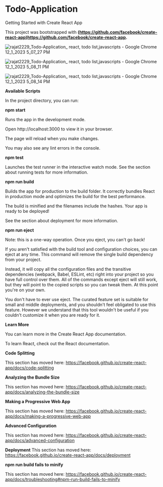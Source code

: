# Todo-Application

Getting Started with Create React App

This project was bootstrapped with **(https://github.com/facebook/create-react-app)https://github.com/facebook/create-react-app.**

![rajat2229_Todo-Application_ react, todo list,javascripts - Google Chrome 12_1_2023 5_07_27 PM](https://github.com/rajat2229/Todo-Application/assets/103212100/9a271beb-c170-4371-9930-a8d7849bb0a8)


![rajat2229_Todo-Application_ react, todo list,javascripts - Google Chrome 12_1_2023 5_08_11 PM](https://github.com/rajat2229/Todo-Application/assets/103212100/28a3e21a-4c14-463f-b9c6-4b16b410761a)


![rajat2229_Todo-Application_ react, todo list,javascripts - Google Chrome 12_1_2023 5_08_14 PM](https://github.com/rajat2229/Todo-Application/assets/103212100/bf5d6d0e-bc72-4613-aee6-caa361ccb93e)




**Available Scripts**

In the project directory, you can run:

**npm start**

Runs the app in the development mode.

Open http://localhost:3000 to view it in your browser.


The page will reload when you make changes.

You may also see any lint errors in the console.

**npm test**

Launches the test runner in the interactive watch mode.
See the section about running tests for more information.

**npm run build**

Builds the app for production to the build folder.
It correctly bundles React in production mode and optimizes the build for the best performance.

The build is minified and the filenames include the hashes.
Your app is ready to be deployed!

See the section about deployment for more information.

**npm run eject**

Note: this is a one-way operation. Once you eject, you can't go back!

If you aren't satisfied with the build tool and configuration choices, you can eject at any time. This command will remove the single build dependency from your project.

Instead, it will copy all the configuration files and the transitive dependencies (webpack, Babel, ESLint, etc) right into your project so you have full control over them. All of the commands except eject will still work, but they will point to the copied scripts so you can tweak them. At this point you're on your own.

You don't have to ever use eject. The curated feature set is suitable for small and middle deployments, and you shouldn't feel obligated to use this feature. However we understand that this tool wouldn't be useful if you couldn't customize it when you are ready for it.

**Learn More**

You can learn more in the Create React App documentation.

To learn React, check out the React documentation.

**Code Splitting**

This section has moved here: https://facebook.github.io/create-react-app/docs/code-splitting

**Analyzing the Bundle Size**

This section has moved here: https://facebook.github.io/create-react-app/docs/analyzing-the-bundle-size

**Making a Progressive Web App**

This section has moved here: https://facebook.github.io/create-react-app/docs/making-a-progressive-web-app

**Advanced Configuration**

This section has moved here: https://facebook.github.io/create-react-app/docs/advanced-configuration

**Deployment**
This section has moved here: https://facebook.github.io/create-react-app/docs/deployment

**npm run build fails to minify**

This section has moved here: https://facebook.github.io/create-react-app/docs/troubleshooting#npm-run-build-fails-to-minify
